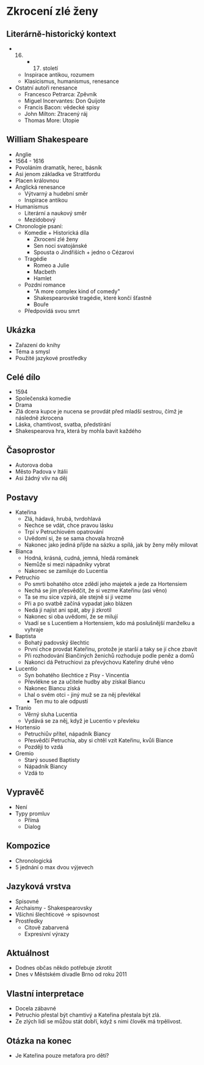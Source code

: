 # Zkrocení zlé ženy

## Literárně-historický kontext
- 16. - 17. století
    - Inspirace antikou, rozumem
    - Klasicismus, humanismus, renesance
- Ostatní autoři renesance
    - Francesco Petrarca: Zpěvník
    - Miguel Incervantes: Don Quijote
    - Francis Bacon: vědecké spisy
    - John Milton: Ztracený ráj
    - Thomas More: Utopie

## William Shakespeare
- Anglie
- 1564 - 1616
- Povoláním dramatik, herec, básník
- Asi jenom základka ve Strattfordu
- Placen královnou
- Anglická renesance
    - Výtvarný a hudební směr
    - Inspirace antikou
- Humanismus
    - Literární a naukový směr
    - Mezidobový
- Chronologie psaní:
    - Komedie + Historická díla
        - Zkrocení zlé ženy
        - Sen noci svatojánské
        - Spousta o Jindřiších + jedno o Cézarovi
    - Tragédie
        - Romeo a Julie
        - Macbeth
        - Hamlet
    - Pozdní romance
        - "A more complex kind of comedy"
        - Shakespearovské tragédie, které končí šťastně
        - Bouře
    - Předpovídá svou smrt

## Ukázka
- Zařazení do knihy
- Téma a smysl
- Použité jazykové prostředky

## Celé dílo
- 1594
- Společenská komedie
- Drama
- Zlá dcera kupce je nucena se provdát před mladší sestrou, čímž je následně zkrocena
- Láska, chamtivost, svatba, předstírání
- Shakespearova hra, která by mohla bavit každého

## Časoprostor
- Autorova doba
- Město Padova v Itálii
- Asi žádný vliv na děj

## Postavy
- Kateřina
    - Zlá, hádavá, hrubá, tvrdohlavá
    - Nechce se vdát, chce pravou lásku
    - Trpí v Petruchiovém opatrování
    - Uvědomí si, že se sama chovala hrozně
    - Nakonec jako jediná přijde na sázku a spílá, jak by ženy měly milovat
- Bianca
    - Hodná, krásná, cudná, jemná, hledá románek
    - Nemůže si mezi nápadníky vybrat
    - Nakonec se zamiluje do Lucentia
- Petruchio
    - Po smrti bohatého otce zdědí jeho majetek a jede za Hortensiem
    - Nechá se jím přesvědčit, že si vezme Kateřinu (asi věno)
    - Ta se mu sice vzpírá, ale stejně si ji vezme
    - Při a po svatbě začíná vypadat jako blázen
    - Nedá jí najíst ani spát, aby ji zkrotil
    - Nakonec si oba uvědomí, že se milují
    - Vsadí se s Lucentiem a Hortensiem, kdo má poslušnější manželku a vyhraje
- Baptista
    - Bohatý padovský šlechtic
    - První chce provdat Kateřinu, protože je starší a taky se jí chce zbavit
    - Při rozhodování Biančiných ženichů rozhoduje podle peněz a domů
    - Nakonci dá Petruchiovi za převýchovu Kateřiny druhé věno
- Lucentio
    - Syn bohatého šlechtice z Pisy - Vincentia
    - Převlékne se za učitele hudby aby získal Biancu
    - Nakonec Biancu získá
    - Lhal o svém otci - jiný muž se za něj převlékal
        - Ten mu to ale odpustí
- Tranio
    - Věrný sluha Lucentia
    - Vydává se za něj, když je Lucentio v převleku
- Hortensio
    - Petruchiův přítel, nápadník Biancy
    - Přesvědčí Petruchia, aby si chtěl vzít Kateřinu, kvůli Biance
    - Později to vzdá
- Gremio
    - Starý soused Baptisty
    - Nápadník Biancy
    - Vzdá to

## Vypravěč
- Není
- Typy promluv
    - Přímá
    - Dialog

## Kompozice
- Chronologická
- 5 jednání o max dvou výjevech

## Jazyková vrstva
- Spisovné
- Archaismy - Shakespearovsky
- Všichni šlechticové -> spisovnost
- Prostředky
    - Citově zabarvená
    - Expresivní výrazy

## Aktuálnost
- Dodnes občas někdo potřebuje zkrotit
- Dnes v Městském divadle Brno od roku 2011

## Vlastní interpretace
- Docela zábavné
- Petruchio přestal být chamtivý a Kateřina přestala být zlá.
- Ze zlých lidí se můžou stát dobří, když s nimi člověk má trpělivost.

## Otázka na konec
- Je Kateřina pouze metafora pro děti?

